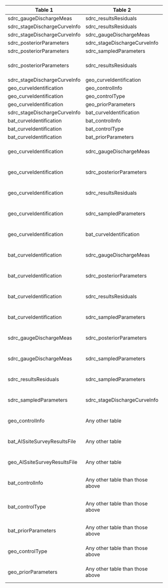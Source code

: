 |Table 1|Table 2|Join by field Table 1|Join by field Table 2|
|------------------|-------------------|--------------------|---------------------|
sdrc_gaugeDischargeMeas|sdrc_resultsResiduals|gaugeEventID|gaugeEventID|
sdrc_stageDischargeCurveInfo|sdrc_resultsResiduals|curveID|curveID|
sdrc_stageDischargeCurveInfo|sdrc_gaugeDischargeMeas|curveID|curveID|
sdrc_posteriorParameters|sdrc_stageDischargeCurveInfo|curveID|curveID|
sdrc_posteriorParameters|sdrc_sampledParameters|curveID,controlNumber|curveID,controlNumber|
sdrc_posteriorParameters|sdrc_resultsResiduals|Join not recommended. Data can generally be related by curveID||
sdrc_stageDischargeCurveInfo|geo_curveIdentification|curveID|curveID|
geo_curveIdentification|geo_controlInfo|controlSurveyEndDateTime|endDate|
geo_curveIdentification|geo_controlType|controlSurveyEndDateTime|endDate|
geo_curveIdentification|geo_priorParameters|controlSurveyEndDateTime|endDate|
sdrc_stageDischargeCurveInfo|bat_curveIdentification|curveID|curveID|
bat_curveIdentification|bat_controlInfo|controlSurveyEndDateTime|endDate|
bat_curveIdentification|bat_controlType|controlSurveyEndDateTime|endDate|
bat_curveIdentification|bat_priorParameters|controlSurveyEndDateTime|endDate|
geo_curveIdentification|sdrc_gaugeDischargeMeas|Join not recommended. Data can generally be related by curveID||
geo_curveIdentification|sdrc_posteriorParameters|Join not recommended. Data can generally be related by curveID||
geo_curveIdentification|sdrc_resultsResiduals|Join not recommended. Data can generally be related by curveID||
geo_curveIdentification|sdrc_sampledParameters|Join not recommended. Data can generally be related by curveID||
geo_curveIdentification|bat_curveIdentification|Join not recommended. Data are collected at mutually exclusive sites.||
bat_curveIdentification|sdrc_gaugeDischargeMeas|Join not recommended. Data can generally be related by curveID||
bat_curveIdentification|sdrc_posteriorParameters|Join not recommended. Data can generally be related by curveID||
bat_curveIdentification|sdrc_resultsResiduals|Join not recommended. Data can generally be related by curveID||
bat_curveIdentification|sdrc_sampledParameters|Join not recommended. Data can generally be related by curveID||
sdrc_gaugeDischargeMeas|sdrc_posteriorParameters|Join not recommended. Data can generally be related by curveID||
sdrc_gaugeDischargeMeas|sdrc_sampledParameters|Join not recommended. Data can generally be related by curveID||
sdrc_resultsResiduals|sdrc_sampledParameters|Join not recommended. Data can generally be related by curveID||
sdrc_sampledParameters|sdrc_stageDischargeCurveInfo|Join not recommended. Data can generally be related by curveID||
geo_controlInfo|Any other table|Join not recommended. Data can generally be related by site of sampling.||
bat_AISsiteSurveyResultsFile|Any other table|Join not recommended. Data can generally be related by site of sampling.||
geo_AISsiteSurveyResultsFile|Any other table|Join not recommended. Data can generally be related by site of sampling.||
bat_controlInfo|Any other table than those above|Join not recommended. Data can generally be related by site of sampling.||
bat_controlType|Any other table than those above|Join not recommended. Data can generally be related by and site of sampling.||
bat_priorParameters|Any other table than those above|Join not recommended. Data can generally be related by site of sampling.||
geo_controlType|Any other table than those above|Join not recommended. Data can generally be related by site of sampling.||
geo_priorParameters|Any other table than those above|Join not recommended. Data can generally be related by site of sampling.||